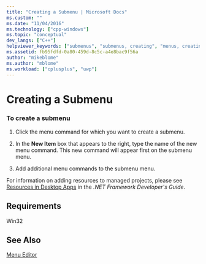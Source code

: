 ```yaml
---
title: "Creating a Submenu | Microsoft Docs"
ms.custom: ""
ms.date: "11/04/2016"
ms.technology: ["cpp-windows"]
ms.topic: "conceptual"
dev_langs: ["C++"]
helpviewer_keywords: ["submenus", "submenus, creating", "menus, creating"]
ms.assetid: fb95fdfd-0a80-459d-8c5c-a4e8bac9f56a
author: "mikeblome"
ms.author: "mblome"
ms.workload: ["cplusplus", "uwp"]
---
```

# Creating a Submenu

### To create a submenu

1. Click the menu command for which you want to create a submenu.

2. In the **New Item** box that appears to the right, type the name of the new menu command. This new command will appear first on the submenu menu.

3. Add additional menu commands to the submenu menu.

For information on adding resources to managed projects, please see [Resources in Desktop Apps](/dotnet/framework/resources/index) in the *.NET Framework Developer's Guide*.

## Requirements

Win32

## See Also

[Menu Editor](../windows/menu-editor.md)